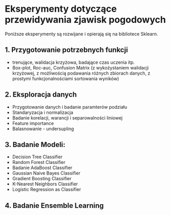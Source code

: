 # Eksperymenty dotyczące przewidywania zjawisk pogodowych
Poniższe eksperymenty są rozwijane i opierają się na bibliotece Sklearn. 

## 1. Przygotowanie potrzebnych funkcji
- trenujące, walidacja krzyżowa, badające czas uczenia itp.
- Box-plot, Roc-auc, Confusion Matrix
(z wykożystaniem walidacji krzyżowej, z możliwością podawania różnych zbiorach danych, z prostymi funkcjonalnościami sortowania wyników)
## 2. Eksploracja danych
- Przygotowanie danych i badanie paramterów podziału
- Standaryzacja i normalizacja
- Badanie korelacji, warancji i separowalności liniowej
- Feature importance
- Balasnowanie - undersupling
## 3. Badanie Modeli:
- Decision Tree Classifier
- Random Forest Classifier
- Badanie AdaBoost Classifier
- Gaussian Naive Bayes Classifier
- Gradient Boosting Classifier
- K-Nearest Neighbors Classifier
- Logistic Regression as Classifier
## 4. Badanie Ensemble Learning
